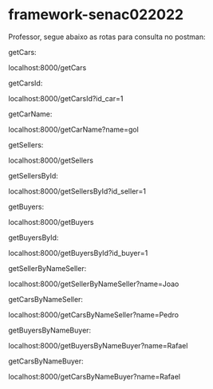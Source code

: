 # framework-senac022022

Professor, segue abaixo as rotas para consulta no postman:

getCars:

localhost:8000/getCars

getCarsId:

localhost:8000/getCarsId?id_car=1

getCarName:

localhost:8000/getCarName?name=gol

getSellers:

localhost:8000/getSellers

getSellersById:

localhost:8000/getSellersById?id_seller=1

getBuyers:

localhost:8000/getBuyers

getBuyersById:

localhost:8000/getBuyersById?id_buyer=1

getSellerByNameSeller:

localhost:8000/getSellerByNameSeller?name=Joao

getCarsByNameSeller:

localhost:8000/getCarsByNameSeller?name=Pedro

getBuyersByNameBuyer: 

localhost:8000/getBuyersByNameBuyer?name=Rafael

getCarsByNameBuyer:

localhost:8000/getCarsByNameBuyer?name=Rafael



